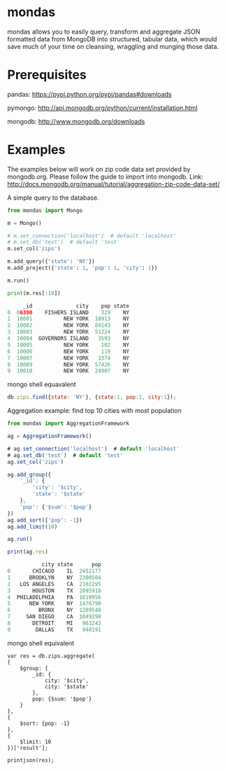 mondas
======
mondas allows you to easily query, transform and aggregate JSON formatted data from MongoDB into structured, tabular data, which would save much of your time on cleansing, wraggling and munging those data.

Prerequisites
======
pandas: https://pypi.python.org/pypi/pandas#downloads

pymongo: http://api.mongodb.org/python/current/installation.html

mongodb: http://www.mongodb.org/downloads

Examples
======
The examples below will work on zip code data set provided by mongodb.org. Please follow the guide to import into mongodb.
Link: http://docs.mongodb.org/manual/tutorial/aggregation-zip-code-data-set/

A simple query to the database. 
```python
from mondas import Mongo

m = Mongo()

# m.set_connection('localhost')  # default 'localhost'
# m.set_db('test')  # default 'test'
m.set_col('zips')

m.add_query({'state': 'NY'})
m.add_project({'state': 1, 'pop': 1, 'city': 1})

m.run()

print(m.res[:10])

     _id              city    pop state
0  06390    FISHERS ISLAND    329    NY
1  10001          NEW YORK  18913    NY
2  10002          NEW YORK  84143    NY
3  10003          NEW YORK  51224    NY
4  10004  GOVERNORS ISLAND   3593    NY
5  10005          NEW YORK    202    NY
6  10006          NEW YORK    119    NY
7  10007          NEW YORK   3374    NY
8  10009          NEW YORK  57426    NY
9  10010          NEW YORK  24907    NY
```

mongo shell equavalent
```javascript
db.zips.find({state: 'NY'}, {state:1, pop:1, city:1});
```

Aggregation example: find top 10 cities with most population
```javascript
from mondas import AggregationFramework

ag = AggregationFramework()

# ag.set_connection('localhost')  # default 'localhost'
# ag.set_db('test')  # default 'test'
ag.set_col('zips')

ag.add_group({
    '_id': {
        'city': '$city',
        'state': '$state'
    },
    'pop': {'$sum': '$pop'}
})
ag.add_sort({'pop': -1})
ag.add_limit(10)

ag.run()

print(ag.res)

           city state      pop
0       CHICAGO    IL  2452177
1      BROOKLYN    NY  2300504
2   LOS ANGELES    CA  2102295
3       HOUSTON    TX  2095918
4  PHILADELPHIA    PA  1610956
5      NEW YORK    NY  1476790
6         BRONX    NY  1209548
7     SAN DIEGO    CA  1049298
8       DETROIT    MI   963243
9        DALLAS    TX   940191
```
mongo shell equivalent
```
var res = db.zips.aggregate(
{
    $group: {
        _id: {
            city: '$city',
            city: '$state'
        },
        pop: {$sum: '$pop'}
    }
},
{
    $sort: {pop: -1}
},
{
    $limit: 10
})['result'];

printjson(res);
```
